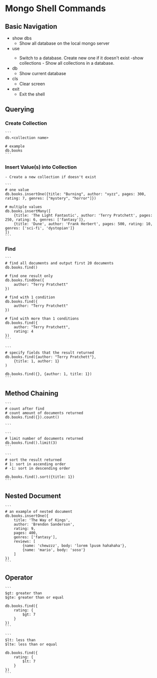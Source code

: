 # Mongo Shell Commands

## Basic Navigation
   - show dbs
     - Show all database on the local mongo server
   - use <db name>
     - Switch to a database. Create new one if it doesn't exist
   -show collections
    - Show all collections in a database.
   - db
     - Show current database
   - cls
     - Clear screen
   - exit
     - Exit the shell

## Querying

### Create Collection
    ```
    db.<collection name>

    # example
    db.books
    ```
### Insert Value(s) into Collection
    - Create a new collection if doesn't exist

    ```
    # one value
    db.books.insertOne({title: "Burning", author: "xyzz", pages: 300, rating: 7, genres: ["mystery", "horror"]})

    # multiple values
    db.books.insertMany([
        {title: 'The Light Fantastic', author: 'Terry Pratchett', pages: 250, rating: 6, genres: ['fantasy']}, 
        {title: 'Dune', author: 'Frank Herbert', pages: 500, rating: 10, genres: ['sci-fi', 'dystopian']}
    ])
    ```

### Find
    ```
    # find all documents and output first 20 documents
    db.books.find()

    # find one result only
    db.books.findOne({
        author: "Terry Pratchett"
    })

    # find with 1 condition
    db.books.find({
        author: "Terry Pratchett"
    })

    # find with more than 1 conditions
    db.books.find({
        author: "Terry Pratchett",
        rating: 4
    })
    ```

    ```
    # specify fields that the result returned
    db.books.find({author: "Terry Pratchett"},
        {title: 1, author: 1}
    )

    db.books.find({}, {author: 1, title: 1})
    ```

## Method Chaining
    ```
    # count after find
    # count amount of documents returned
    db.books.find({}).count()

    ```

    ```
    # limit number of documents returned
    db.books.find().limit(3)
    ```

    ```
    # sort the result returned
    # 1: sort in ascending order
    # -1: sort in descending order

    db.books.find().sort({title: 1})
    ```

## Nested Document
    ```
    # an example of nested document
    db.books.insertOne({
        title: 'The Way of Kings', 
        author: 'Brendon Sanderson', 
        rating: 9,
        pages: 400, 
        genres: ['fantasy'], 
        reviews: [
            {name: 'chewzzz', body: 'lorem lpusm hahahaha'}, 
            {name: 'mario', body: 'soso'}
        ] 
    })
    ```

## Operator
    ```
    $gt: greater than
    $gte: greater than or equal

    db.books.find({
        rating: {
            $gt: 7
        }
    })
    ```

    ```
    $lt: less than
    $lte: less than or equal

    db.books.find({
        rating: {
            $lt: 7
        }
    })
    ```